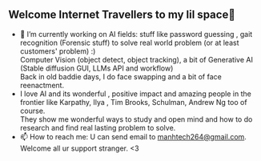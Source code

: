 ## Welcome Internet Travellers to my lil space👋

<!--
**WandererGuy/WandererGuy** is a ✨ _special_ ✨ repository because its `README.md` (this file) appears on your GitHub profile.

Here are some ideas to get you started:

- 🔭 I’m currently working on ...
- 🌱 I’m currently learning ...
- 👯 I’m looking to collaborate on ...
- 🤔 I’m looking for help with ...
- 💬 Ask me about ...
- 📫 How to reach me: ... 

-->
- 🔭 I’m currently working on AI fields: stuff like password guessing , gait recognition (Forensic stuff) to solve real world problem (or at least customers' problem) :) <br>
  Computer Vision (object detect, object tracking), a bit of Generative AI (Stable diffusion GUI, LLMs API and workflow) <br>
  Back in old baddie days, I do face swapping and a bit of face reenactment. 
- I love AI and its wonderful , positive impact and amazing people in the frontier like Karpathy, Ilya , Tim Brooks, Schulman, Andrew Ng too of course. <br>
  They show me wonderful ways to study and open mind and how to do research and find real lasting problem to solve.
- 📫 How to reach me: U can send email to manhtech264@gmail.com. Welcome all ur support stranger. <3
